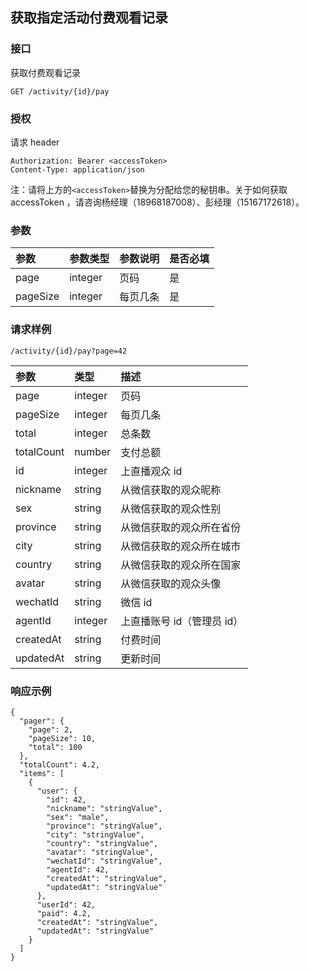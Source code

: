 ## 获取指定活动付费观看记录

### 接口

获取付费观看记录

```
GET /activity/{id}/pay
```

### 授权

请求 header

```
Authorization: Bearer <accessToken>
Content-Type: application/json
```

注：请将上方的`<accessToken>`替换为分配给您的秘钥串。关于如何获取 accessToken ，请咨询杨经理（18968187008）、彭经理（15167172618）。

### 参数

| 参数 | 参数类型 | 参数说明 | 是否必填 |
| :--- | :--- | :--- | :--- |
| page | integer | 页码 | 是 |
| pageSize | integer | 每页几条 | 是 |

### 请求样例

```
/activity/{id}/pay?page=42
```

| 参数 | 类型 | 描述 |
| :--- | :--- | :--- |
| page | integer | 页码 |
| pageSize | integer | 每页几条 |
| total | integer | 总条数 |
| totalCount | number | 支付总额 |
| id | integer | 上直播观众 id |
| nickname | string | 从微信获取的观众昵称 |
| sex | string | 从微信获取的观众性别 |
| province | string | 从微信获取的观众所在省份 |
| city | string | 从微信获取的观众所在城市 |
| country | string | 从微信获取的观众所在国家 |
| avatar | string | 从微信获取的观众头像 |
| wechatId | string | 微信 id |
| agentId | integer | 上直播账号 id（管理员 id） |
| createdAt | string | 付费时间 |
| updatedAt | string | 更新时间 |

### 响应示例

```
{
  "pager": {
    "page": 2,
    "pageSize": 10,
    "total": 100
  },
  "totalCount": 4.2,
  "items": [
    {
      "user": {
        "id": 42,
        "nickname": "stringValue",
        "sex": "male",
        "province": "stringValue",
        "city": "stringValue",
        "country": "stringValue",
        "avatar": "stringValue",
        "wechatId": "stringValue",
        "agentId": 42,
        "createdAt": "stringValue",
        "updatedAt": "stringValue"
      },
      "userId": 42,
      "paid": 4.2,
      "createdAt": "stringValue",
      "updatedAt": "stringValue"
    }
  ]
}
```



